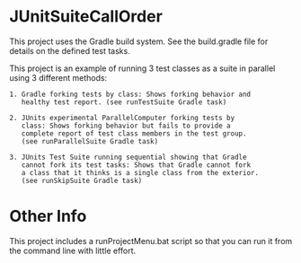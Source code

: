 JUnitSuiteCallOrder
===================
This project uses the Gradle build system.  See the build.gradle file for details on the defined test tasks.

This project is an example of running 3 test classes as a suite in parallel using 3 different methods:

    1. Gradle forking tests by class: Shows forking behavior and 
       healthy test report. (see runTestSuite Gradle task)

    2. JUnits experimental ParallelComputer forking tests by 
       class: Shows forking behavior but fails to provide a 
       complete report of test class members in the test group.
       (see runParallelSuite Gradle task)

    3. JUnits Test Suite running sequential showing that Gradle
       cannot fork its test tasks: Shows that Gradle cannot fork
       a class that it thinks is a single class from the exterior.
       (see runSkipSuite Gradle task)


Other Info
=====================

This project includes a runProjectMenu.bat script so that you can run it from the command line with little effort.
